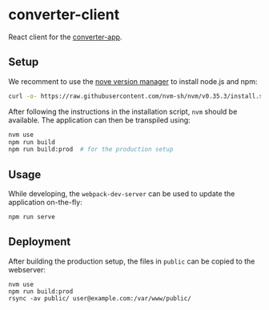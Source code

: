 converter-client
================

React client for the [converter-app](https://github.com/ComPlat/converter-app).

Setup
-----

We recomment to use the [nove version manager](https://github.com/nvm-sh/nvm) to install node.js and npm:

```bash
curl -o- https://raw.githubusercontent.com/nvm-sh/nvm/v0.35.3/install.sh | bash
```

After following the instructions in the installation script, `nvm` should be available. The application can then be transpiled using:

```bash
nvm use
npm run build
npm run build:prod  # for the production setup
```


Usage
-----

While developing, the `webpack-dev-server` can be used to update the application on-the-fly:

```bash
npm run serve
```


Deployment
----------

After building the production setup, the files in `public` can be copied to the webserver:

```
nvm use
npm run build:prod
rsync -av public/ user@example.com:/var/www/public/
```
